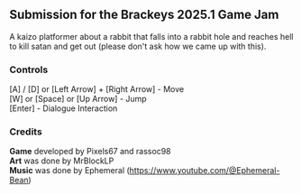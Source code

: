 ## Submission for the Brackeys 2025.1 Game Jam
A kaizo platformer about a rabbit that falls into a rabbit hole and reaches hell to kill satan and get out (please don't ask how we came up with this).

### Controls
[A] / [D] or [Left Arrow] + [Right Arrow] - Move\
[W] or [Space] or [Up Arrow] - Jump\
[Enter] - Dialogue Interaction

### Credits
**Game** developed by Pixels67 and rassoc98\
**Art** was done by MrBlockLP\
**Music** was done by Ephemeral (https://www.youtube.com/@Ephemeral-Bean)
